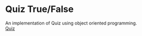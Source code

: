 # Quiz True/False

An implementation of Quiz using object oriented programming.  
[Quiz](https://repl.it/@abhijeetpandit/QuizProject?embed=1&output=1#main.py)